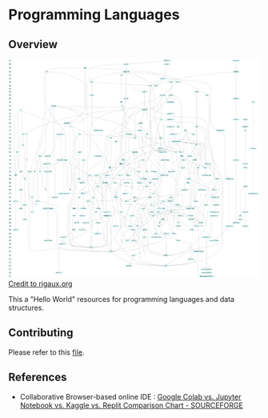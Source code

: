 # Programming Languages

## Overview

![programming-languages-genealogical-tree](./resources/diagram.png)
[Credit to rigaux.org](http://rigaux.org/)

This a "Hello World" resources for programming languages and data structures.


## Contributing

Please refer to this [file](../../CONTRIBUTING.md).

## References

- Collaborative Browser-based online IDE : [Google Colab vs. Jupyter Notebook vs. Kaggle vs. Replit Comparison Chart - SOURCEFORGE](https://sourceforge.net/software/compare/Google-Colab-vs-Jupyter-Notebook-vs-Kaggle-vs-Replit/)

